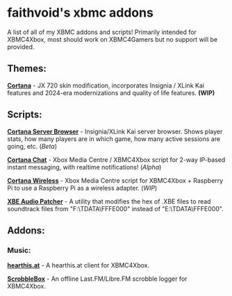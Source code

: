 # faithvoid's xbmc addons
A list of all of my XBMC addons and scripts! Primarily intended for XBMC4Xbox, most should work on XBMC4Gamers but no support will be provided.

## Themes:
[**Cortana**](https://github.com/faithvoid/skin.cortana) - JX 720 skin modification, incorporates Insignia / XLink Kai features and 2024-era modernizations and quality of life features. **(WIP)**

## Scripts:
[**Cortana Server Browser**](https://github.com/faithvoid/script.cortanaserverbrowser) - Insignia/XLink Kai server browser. Shows player stats, how many players are in which game, how many active sessions are going, etc. (*Beta*)

[**Cortana Chat**](https://github.com/faithvoid/script.cortanachat) - Xbox Media Centre / XBMC4Xbox script for 2-way IP-based instant messaging, with realtime notifications! (*Alpha*)

[**Cortana Wireless**](https://github.com/faithvoid/script.cortanawireless) - Xbox Media Centre script for XBMC4Xbox + Raspberry Pi to use a Raspberry Pi as a wireless adapter. (*WIP*)

[**XBE Audio Patcher**](https://github.com/faithvoid/script.xbeaudiopatcher) - A utility that modifies the hex of .XBE files to read soundtrack files from "F:\TDATA\FFFE000" instead of "E:\TDATA\FFFE000".

## Addons:
### Music:
[**hearthis.at**](https://github.com/faithvoid/plugin.music.hearthisat) - A hearthis.at client for XBMC4Xbox.

[**ScrobbleBox**](https://github.com/faithvoid/script.scrobblebox) - An offline Last.FM/Libre.FM scrobble logger for XBMC4Xbox.


